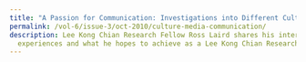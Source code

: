 ```yaml
---
title: "A Passion for Communication: Investigations into Different Cultures and Media"
permalink: /vol-6/issue-3/oct-2010/culture-media-communication/
description: Lee Kong Chian Research Fellow Ross Laird shares his interests,
  experiences and what he hopes to achieve as a Lee Kong Chian Research Fellow.
---
```

